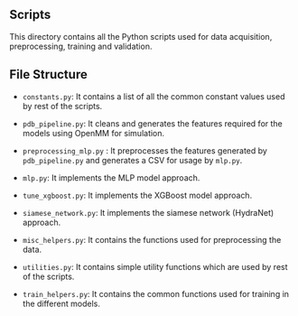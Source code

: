 ## Scripts
This directory contains all the Python scripts used for data acquisition, preprocessing, training and validation.

## File Structure

* `constants.py`: It contains a list of all the common constant values used by rest of the scripts.

* `pdb_pipeline.py`: It cleans and generates the features required for the models using OpenMM for simulation.

* `preprocessing_mlp.py` : It preprocesses the features generated by `pdb_pipeline.py` and generates a CSV for usage by `mlp.py`.

* `mlp.py`: It implements the MLP model approach.

* `tune_xgboost.py`: It implements the XGBoost model approach.

* `siamese_network.py`: It implements the siamese network (HydraNet) approach.

* `misc_helpers.py`: It contains the functions used for preprocessing the data.

* `utilities.py`: It contains simple utility functions which are used by rest of the scripts.

* `train_helpers.py`: It contains the common functions used for training in the different models.

